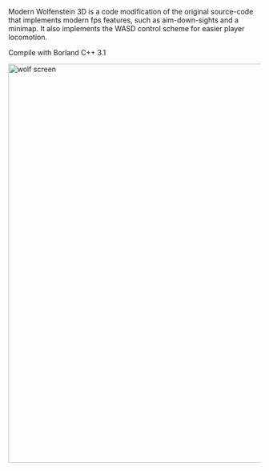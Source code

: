 Modern Wolfenstein 3D is a code modification of the original source-code that implements
modern fps features, such as aim-down-sights and a minimap. It also implements the WASD
control scheme for easier player locomotion.

Compile with Borland C++ 3.1

<img width="1057" height="797" alt="wolf screen" src="https://github.com/user-attachments/assets/e0ccb933-43ba-4508-9850-5b086da945e8" />
